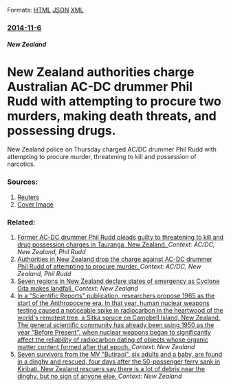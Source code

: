 
Formats: [HTML](/news/2014/11/6/new-zealand-authorities-charge-australian-ac-dc-drummer-phil-rudd-with-attempting-to-procure-two-murders-making-death-threats-and-possessi.html)  [JSON](/news/2014/11/6/new-zealand-authorities-charge-australian-ac-dc-drummer-phil-rudd-with-attempting-to-procure-two-murders-making-death-threats-and-possessi.json)  [XML](/news/2014/11/6/new-zealand-authorities-charge-australian-ac-dc-drummer-phil-rudd-with-attempting-to-procure-two-murders-making-death-threats-and-possessi.xml)  

### [2014-11-6](/news/2014/11/6/index.md)

##### New Zealand
# New Zealand authorities charge Australian AC-DC drummer Phil Rudd with attempting to procure two murders, making death threats, and possessing drugs. 

New Zealand police on Thursday charged AC/DC drummer Phil Rudd with attempting to procure murder, threatening to kill and possession of narcotics.


### Sources:

1. [Reuters](http://uk.reuters.com/article/2014/11/06/uk-newzealand-acdc-idUKKBN0IQ08920141106)
1. [Cover Image](http://s4.reutersmedia.net/resources_v2/images/rcom-default.png)

### Related:

1. [Former AC-DC drummer Phil Rudd pleads guilty to threatening to kill and drug possession charges in Tauranga, New Zealand. ](/news/2015/04/21/former-ac-dc-drummer-phil-rudd-pleads-guilty-to-threatening-to-kill-and-drug-possession-charges-in-tauranga-new-zealand.md) _Context: AC/DC, New Zealand, Phil Rudd_
2. [Authorities in New Zealand drop the charge against AC-DC drummer Phil Rudd of attempting to procure murder. ](/news/2014/11/7/authorities-in-new-zealand-drop-the-charge-against-ac-dc-drummer-phil-rudd-of-attempting-to-procure-murder.md) _Context: AC/DC, New Zealand, Phil Rudd_
3. [Seven regions in New Zealand declare states of emergency as Cyclone Gita makes landfall. ](/news/2018/02/20/seven-regions-in-new-zealand-declare-states-of-emergency-as-cyclone-gita-makes-landfall.md) _Context: New Zealand_
4. [In a "Scientific Reports" publication, researchers propose 1965 as the start of the Anthropocene era. In that year, human nuclear weapons testing caused a noticeable spike in radiocarbon in the heartwood of the world's remotest tree, a Sitka spruce on Campbell Island, New Zealand. The general scientific community has already been using 1950 as the year "Before Present", when nuclear weapons began to significantly affect the reliability of radiocarbon dating of objects whose organic matter content formed after that epoch. ](/news/2018/02/19/in-a-scientific-reports-publication-researchers-propose-1965-as-the-start-of-the-anthropocene-era-in-that-year-human-nuclear-weapons-te.md) _Context: New Zealand_
5. [Seven survivors from the MV "Butiraoi", six adults and a baby, are found in a dinghy and rescued, four days after the 50-passenger ferry sank in Kiribati. New Zealand rescuers say there is a lot of debris near the dinghy, but no sign of anyone else. ](/news/2018/01/28/seven-survivors-from-the-mv-butiraoi-six-adults-and-a-baby-are-found-in-a-dinghy-and-rescued-four-days-after-the-50-passenger-ferry-san.md) _Context: New Zealand_
